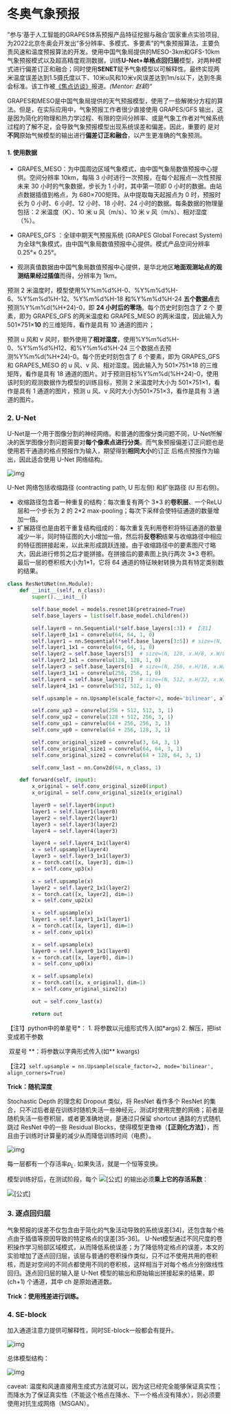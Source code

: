 # 冬奥气象预报

”参与‘基于人工智能的GRAPES体系预报产品特征挖掘与融合’国家重点实验项目, 为2022北京冬奥会开发出“多分辨率、多模式、多要素”的气象预报算法，主要负责风速和温度预报算法的开发。使用中国气象局提供的MESO-3km和GFS-10km气象预报模式以及超高精度观测数据，训练**U-Net+单格点回归层**模型，对两种模式进行偏差订正和融合；同时使用**SENET**赋予气象模型以可解释性。最终实现两米温度误差达到1.5摄氏度以下、10米u风和10米v风误差达到1m/s以下，达到冬奥会标准。该工作被[《焦点访谈》](http://tv.cctv.com/2021/12/17/VIDEOepfwATiE2EAmKMxtRWj211217.shtml)报道。*(Mentor: 赵颖)*“





GRAPES和MESO是中国气象局提供的天气预报模型，使用了一些解微分方程的算法。但是，在实际应用中，气象预报工作者很少直接使用 GRAPES/GFS 输出，这是因为简化的物理和热力学过程、有限的空间分辨率、或是气象工作者对气候系统过程的了解不足，会导致气象预报模型出现系统误差和偏差。因此，重要的
是对**不同**原始气候模型的输出进行**偏差订正和融合**，以产生更准确的气象预测。



#### 1. 使用数据

-  GRAPES_MESO：为中国周边区域气象模式，由中国气象局数值预报中心提供。空间分辨率 10km，每隔 3 小时进行一次预报，在每个起报点一次性预报未来 30 小时的气象数据，步长为 1 小时，其中第一项即 0 小时的数据。由站点数据插值到格点，为 680×700矩阵。从中提取每天起报点为 0 时，预报时长为 0 小时、6 小时、12 小时、18 小时、24 小时的数据。每条数据的物理量包括：2 米温度（K）、10 米 u 风（m/s）、10 米 v 风（m/s）、相对湿度（%）。

- GRAPES_GFS ：全球中期天气预报系统 (GRAPES Global Forecast System)为全球气象模式，由中国气象局数值预报中心提供。模式产品空间分辨率0.25°× 0.25°。
- 观测真值数据由中国气象局数值预报中心提供，是华北地区**地面观测站点的观测结果经过插值**而得，分辨率为 1km。

预测 2 米温度时，模型使用%Y%m%d%H-0、%Y%m%d%H-6、%Y%m%d%H-12、%Y%m%d%H-18 和%Y%m%d%H-24 **五个数据点**去预测%Y%m%d(%H+24)-0，即 **24 小时后的零场**。每个历史时刻包含了 2 个
要素，即为 GRAPES_GFS 的两米温度和 GRAPES_MESO 的两米温度，因此输入为501×751×**10** 的三维矩阵，看作是具有 10 通道的图片；

预测 u 风和 v 风时，额外使用了**相对湿度**，使用%Y%m%d%H-0、%Y%m%d%H12、和%Y%m%d%H-24 三个数据点去预测%Y%m%d(%H+24)-0。每个历史时刻包含了 6 个要素，即为 GRAPES_GFS 和 GRAPES_MESO 的 u 风、v 风、相对湿度。因此输入为 501×751×18 的三维矩阵，看作是具有 18 通道的图片。对于预测目标%Y%m%d(%H+24)-0，使用该时刻的观测数据作为模型的训练目标，预测 2 米温度时大小为 501×751×1，看作是具有 1 通道的图片，预测 u 风、v 风时大小为501×751×3，看作是具有 3 通道的图片。



### 2. U-Net

U-Net是一个用于图像分割的神经网络。和普通的图像分类问题不同，U-Net所解决的医学图像分割问题需要对**每个像素点进行分类**。而气象预报偏差订正问题也是使用若干通道的格点预报作为输入，期望得到**相同大小**的订正
后格点预报作为输出，因此适合使用 U-Net 网络结构。

![img](https://pic1.zhimg.com/80/v2-22ac3d015e85293ab5432221e3145f90_1440w.png)

U-Net 网络包括收缩路径 (contracting path, U 形左侧) 和扩张路径 (U 形右侧)。

- 收缩路径包含着一种重复的结构：每次重复有两个 3\*3 的**卷积层**、一个ReLU 层和一个步长为 2 的 2\*2 max-pooling；每次下采样会使特征通道的数量增加一倍。
- 扩展路径也是由若干重复结构组成的：每次重复先利用卷积将特征通道的数量减少一半，同时特征图的大小增加一倍，然后将**反卷积**结果与收缩路径中相应的特征图拼接起来，以此来形成跳跃连接。由于收缩路径中的要素图尺寸略大，因此进行修剪之后才能拼接。在拼接后的要素图上执行两次 3\*3 卷积。最后一层的卷积核大小为1*1，它将 64 通道的特征映射转换为具有特定类别数的结果。



```python
class ResNetUNet(nn.Module):
    def __init__(self, n_class):
        super().__init__()

        self.base_model = models.resnet18(pretrained=True)
        self.base_layers = list(self.base_model.children())

        self.layer0 = nn.Sequential(*self.base_layers[:3]) # 【注1】
        self.layer0_1x1 = convrelu(64, 64, 1, 0)
        self.layer1 = nn.Sequential(*self.base_layers[3:5]) # size=(N, 64, x.H/4, x.W/4)
        self.layer1_1x1 = convrelu(64, 64, 1, 0)
        self.layer2 = self.base_layers[5]  # size=(N, 128, x.H/8, x.W/8)
        self.layer2_1x1 = convrelu(128, 128, 1, 0)
        self.layer3 = self.base_layers[6]  # size=(N, 256, x.H/16, x.W/16)
        self.layer3_1x1 = convrelu(256, 256, 1, 0)
        self.layer4 = self.base_layers[7]  # size=(N, 512, x.H/32, x.W/32)
        self.layer4_1x1 = convrelu(512, 512, 1, 0)

        self.upsample = nn.Upsample(scale_factor=2, mode='bilinear', align_corners=True) ##【注2】

        self.conv_up3 = convrelu(256 + 512, 512, 3, 1)
        self.conv_up2 = convrelu(128 + 512, 256, 3, 1)
        self.conv_up1 = convrelu(64 + 256, 256, 3, 1)
        self.conv_up0 = convrelu(64 + 256, 128, 3, 1)

        self.conv_original_size0 = convrelu(3, 64, 3, 1)
        self.conv_original_size1 = convrelu(64, 64, 3, 1)
        self.conv_original_size2 = convrelu(64 + 128, 64, 3, 1)

        self.conv_last = nn.Conv2d(64, n_class, 1)

    def forward(self, input):
        x_original = self.conv_original_size0(input)
        x_original = self.conv_original_size1(x_original)

        layer0 = self.layer0(input)
        layer1 = self.layer1(layer0)
        layer2 = self.layer2(layer1)
        layer3 = self.layer3(layer2)
        layer4 = self.layer4(layer3)

        layer4 = self.layer4_1x1(layer4)
        x = self.upsample(layer4)
        layer3 = self.layer3_1x1(layer3)
        x = torch.cat([x, layer3], dim=1)
        x = self.conv_up3(x)

        x = self.upsample(x)
        layer2 = self.layer2_1x1(layer2)
        x = torch.cat([x, layer2], dim=1)
        x = self.conv_up2(x)

        x = self.upsample(x)
        layer1 = self.layer1_1x1(layer1)
        x = torch.cat([x, layer1], dim=1)
        x = self.conv_up1(x)

        x = self.upsample(x)
        layer0 = self.layer0_1x1(layer0)
        x = torch.cat([x, layer0], dim=1)
        x = self.conv_up0(x)

        x = self.upsample(x)
        x = torch.cat([x, x_original], dim=1)
        x = self.conv_original_size2(x)

        out = self.conv_last(x)

        return out
```

【注1】python中的单星号*： 1. 将参数以元组形式传入(如\*args) 2. 解压，把list变成若干参数

​             双星号 **：将参数以字典形式传入(如\*\* kwargs)

【注2】`self.upsample = nn.Upsample(scale_factor=2, mode='bilinear', align_corners=True)`





**Trick：随机深度**

Stochastic Depth 的理念和 Dropout 类似，将 ResNet 看作多个 ResNet 的集合，只不过后者是在训练时随机失活一些神经元，测试时使用完整的网络；前者是随机失活一些卷积层，或者更准确地说，是通过只保留 shortcut 通路的方式随机跳过 ResNet 中的一些 Residual Blocks，使得模型更鲁棒（**【正则化方法】**），而且由于训练时计算量的减少从而降低训练时间（电费）。

![img](https://pic4.zhimg.com/80/v2-fd2d0223cf32513315f096f740d84b0b_1440w.jpg)

每一层都有一个存活率$p_L​$. 如果失活，就是一个恒等变换。

模型训练好后，在测试阶段，每个 ![[公式]](https://www.zhihu.com/equation?tex=f_l%28.%29) 的输出必须**乘上它的存活系数**：

![[公式]](https://www.zhihu.com/equation?tex=%5C%5C+x_l%3Dp_l+%5Ccdot+f_l%28x_%7Bl-1%7D%29%2Bx_%7Bl-1%7D)



### 3. 逐点回归层


气象预报的误差不仅包含由于简化的气象活动导致的系统误差[34]，还包含每个格点由于插值等原因导致的特定格点的误差[35-36]。 U-Net模型通过不同尺度的卷积操作学习局部区域模式，从而降低系统误差；为了降低特定格点的误差，本文的实验增加了逐点回归层，该层与普通的卷积操作类似，只不过不使用共用的卷积核，而是对空间的不同点都使用不同的卷积核，这样相当于对每个格点分别做线性回归。逐点回归层的输入是 U-Net 模型的输出和原始输出拼接起来的结果，即 (ch+1) 个通道，其中 ch 是原始通道数。



**Trick：使用残差进行训练。**



### 4. SE-block

加入通道注意力提供可解释性，同时SE-block一般都会有提升。

![img](https://pic1.zhimg.com/80/v2-f6733caf73c38c3718502c22cfdb01f1_1440w.png)



总体模型结构：

![img](https://pic1.zhimg.com/80/v2-bfe2cf1f963d4c9eb3fc1693c49849df_1440w.png)



caveat: 温度和风速直接用生成式方法就可以，因为这已经完全能够保证真实性；而降水为了保证真实性（不能这个格点在降水、下一个格点没有降水），则必须要使用对抗生成网络（MSGAN）。